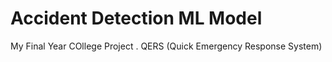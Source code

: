 # Accident Detection ML Model
 My Final Year COllege Project . QERS (Quick Emergency Response System)
